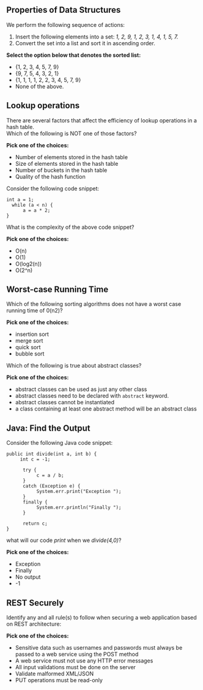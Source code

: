 ## Properties of Data Structures ##

We perform the following sequence of actions:  
 1. Insert the following elements into a set: *1, 2, 9, 1, 2, 3, 1, 4, 1, 5, 7.*  
2. Convert the set into a list and sort it in ascending order.  
 
**Select the option below that denotes the sorted list:**  

* {1, 2, 3, 4, 5, 7, 9}
* {9, 7, 5, 4, 3, 2, 1}
* {1, 1, 1, 1, 2, 2, 3, 4, 5, 7, 9}
* None of the above.

## Lookup operations ##

There are several factors that affect the efficiency of lookup operations in a hash table.  
Which of the following is NOT one of those factors?  

**Pick one of the choices:**  

* Number of elements stored in the hash table 
* Size of elements stored in the hash table 
* Number of buckets in the hash table
* Quality of the hash function
  
  
Consider the following code snippet:
```
int a = 1;
  while (a < n) {
      a = a * 2;
}
```
What is the complexity of the above code snippet?

**Pick one of the choices:**  

* O(n)
* O(1)
* O(log2(n))
* O(2^n)

## Worst-case Running Time ##

Which of the following sorting algorithms does not have a worst case running time of 0(n2)?

**Pick one of the choices:**  

* insertion sort
* merge sort
* quick sort
* bubble sort

Which of the following is true about abstract classes?

**Pick one of the choices:**  

* abstract classes can be used as just any other class
* abstract classes need to be declared with `abstract` keyword. 
* abstract classes cannot be instantiated
* a class containing at least one abstract method will be an abstract class

## Java: Find the Output ##

Consider the following Java code snippet:
```
public int divide(int a, int b) {
     int c = -1;
 
      try {
           c = a / b;
      }
      catch (Exception e) {
           System.err.print("Exception ");
      }
      finally {
           System.err.println("Finally ");
      }
      
      return c;
}
```

what will our code *print* when we *divide(4,0)*?

**Pick one of the choices:**  

* Exception
* Finally
* No output
* -1

## REST Securely ##

Identify any and all rule(s) to follow when securing a web application based on REST
architecture:

**Pick one of the choices:**  

* Sensitive data such as usernames and passwords must always be passed to a web service using the POST method
* A web service must not use any HTTP error messages
* All input validations must be done on the server
* Validate malformed XML/JSON
* PUT operations must be read-only
